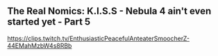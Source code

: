 ## The Real Nomics: K.I.S.S - Nebula 4 ain't even started yet - Part 5
https://clips.twitch.tv/EnthusiasticPeacefulAnteaterSmoocherZ-44EMahMzbW4s8RBb
